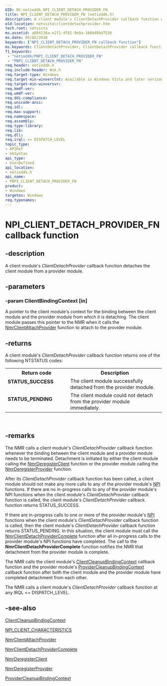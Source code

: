 ```yaml
---
UID: NC:netioddk.NPI_CLIENT_DETACH_PROVIDER_FN
title: NPI_CLIENT_DETACH_PROVIDER_FN (netioddk.h)
description: A client module's ClientDetachProvider callback function detaches the client module from a provider module.
old-location: netvista\clientdetachprovider.htm
tech.root: netvista
ms.assetid: a684136a-e2f2-4f82-9e9a-166b40bd7536
ms.date: 05/02/2018
keywords: ["NPI_CLIENT_DETACH_PROVIDER_FN callback function"]
ms.keywords: ClientDetachProvider, ClientDetachProvider callback function [Network Drivers Starting with Windows Vista], NPI_CLIENT_DETACH_PROVIDER_FN, NPI_CLIENT_DETACH_PROVIDER_FN callback, PNPI_CLIENT_DETACH_PROVIDER_FN, PNPI_CLIENT_DETACH_PROVIDER_FN callback function [Network Drivers Starting with Windows Vista], netioddk/ClientDetachProvider, netvista.clientdetachprovider, nmrref_5197d4f5-2cd0-4134-bccb-b509853718cd.xml
f1_keywords:
 - "netioddk/PNPI_CLIENT_DETACH_PROVIDER_FN"
 - "PNPI_CLIENT_DETACH_PROVIDER_FN"
req.header: netioddk.h
req.include-header: Wsk.h
req.target-type: Windows
req.target-min-winverclnt: Available in Windows Vista and later versions of the Windows operating   systems.
req.target-min-winversvr: 
req.kmdf-ver: 
req.umdf-ver: 
req.ddi-compliance: 
req.unicode-ansi: 
req.idl: 
req.max-support: 
req.namespace: 
req.assembly: 
req.type-library: 
req.lib: 
req.dll: 
req.irql: <= DISPATCH_LEVEL
topic_type:
- APIRef
- kbSyntax
api_type:
- UserDefined
api_location:
- netioddk.h
api_name:
- PNPI_CLIENT_DETACH_PROVIDER_FN
product:
- Windows
targetos: Windows
req.typenames: 
---
```


# NPI_CLIENT_DETACH_PROVIDER_FN callback function


## -description


A client module's 
  <i>ClientDetachProvider</i> callback function detaches the client module from a provider module.


## -parameters




### -param ClientBindingContext [in]

A pointer to the client module's context for the binding between the client module and the
     provider module from which it is detaching. The client module passes this pointer to the NMR when it
     calls the 
     <a href="https://docs.microsoft.com/windows-hardware/drivers/ddi/netioddk/nf-netioddk-nmrclientattachprovider">NmrClientAttachProvider</a> function
     to attach to the provider module.


## -returns



A client module's 
     <i>ClientDetachProvider</i> callback function returns one of the following NTSTATUS codes:

<table>
<tr>
<th>Return code</th>
<th>Description</th>
</tr>
<tr>
<td width="40%">
<dl>
<dt><b>STATUS_SUCCESS</b></dt>
</dl>
</td>
<td width="60%">
The client module successfully detached from the provider module.

</td>
</tr>
<tr>
<td width="40%">
<dl>
<dt><b>STATUS_PENDING</b></dt>
</dl>
</td>
<td width="60%">
The client module could not detach from the provider module immediately.

</td>
</tr>
</table>
 




## -remarks



The NMR calls a client module's 
    <i>ClientDetachProvider</i> callback function whenever the binding between the client module and a
    provider module needs to be terminated. Detachment is initiated by either the client module calling the 
    <a href="https://docs.microsoft.com/windows-hardware/drivers/ddi/netioddk/nf-netioddk-nmrderegisterclient">NmrDeregisterClient</a> function or the
    provider module calling the 
    <a href="https://docs.microsoft.com/windows-hardware/drivers/ddi/netioddk/nf-netioddk-nmrderegisterprovider">NmrDeregisterProvider</a> function.

After its 
    <i>ClientDetachProvider</i> callback function has been called, a client module should not make any more
    calls to any of the provider module's 
    <a href="https://docs.microsoft.com/windows-hardware/drivers/network/network-programming-interface">NPI</a> functions. If there are no
    in-progress calls to any of the provider module's 
    NPI functions when the client
    module's 
    <i>ClientDetachProvider</i> callback function is called, the client module's 
    <i>ClientDetachProvider</i> callback function returns STATUS_SUCCESS.

If there are in-progress calls to one or more of the provider module's 
    <a href="https://docs.microsoft.com/windows-hardware/drivers/network/network-programming-interface">NPI</a> functions when the client
    module's 
    <i>ClientDetachProvider</i> callback function is called, then the client module's 
    <i>ClientDetachProvider</i> callback function returns STATUS_PENDING. In this situation, the client module
    must call the 
    <a href="https://docs.microsoft.com/windows-hardware/drivers/ddi/netioddk/nf-netioddk-nmrclientdetachprovidercomplete">
    NmrClientDetachProviderComplete</a> function after all in-progress calls to the provider module's 
    NPI functions have completed. The
    call to the 
    <b>
    NmrClientDetachProviderComplete</b> function notifies the NMR that detachment from the provider module
    is complete.

The NMR calls the client module's 
    <a href="https://docs.microsoft.com/windows-hardware/drivers/ddi/netioddk/nc-netioddk-npi_client_cleanup_binding_context_fn">
    ClientCleanupBindingContext</a> callback function and the provider module's 
    <a href="https://docs.microsoft.com/windows-hardware/drivers/ddi/netioddk/nc-netioddk-npi_provider_cleanup_binding_context_fn">
    ProviderCleanupBindingContext</a> callback function after both the client module and the provider
    module have completed detachment from each other.

The NMR calls a client module's 
    <i>ClientDetachProvider</i> callback function at any IRQL <= DISPATCH_LEVEL.




## -see-also




<a href="https://docs.microsoft.com/windows-hardware/drivers/ddi/netioddk/nc-netioddk-npi_client_cleanup_binding_context_fn">ClientCleanupBindingContext</a>



<a href="https://docs.microsoft.com/windows-hardware/drivers/ddi/netioddk/ns-netioddk-_npi_client_characteristics">NPI_CLIENT_CHARACTERISTICS</a>



<a href="https://docs.microsoft.com/windows-hardware/drivers/ddi/netioddk/nf-netioddk-nmrclientattachprovider">NmrClientAttachProvider</a>



<a href="https://docs.microsoft.com/windows-hardware/drivers/ddi/netioddk/nf-netioddk-nmrclientdetachprovidercomplete">
   NmrClientDetachProviderComplete</a>



<a href="https://docs.microsoft.com/windows-hardware/drivers/ddi/netioddk/nf-netioddk-nmrderegisterclient">NmrDeregisterClient</a>



<a href="https://docs.microsoft.com/windows-hardware/drivers/ddi/netioddk/nf-netioddk-nmrderegisterprovider">NmrDeregisterProvider</a>



<a href="https://docs.microsoft.com/windows-hardware/drivers/ddi/netioddk/nc-netioddk-npi_provider_cleanup_binding_context_fn">
   ProviderCleanupBindingContext</a>
 

 

